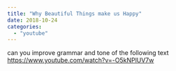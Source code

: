 ```yaml
---
title: "Why Beautiful Things make us Happy"
date: 2018-10-24
categories:
  - "youtube"
---
```


can you improve grammar and tone of the following text
https://www.youtube.com/watch?v=-O5kNPlUV7w

